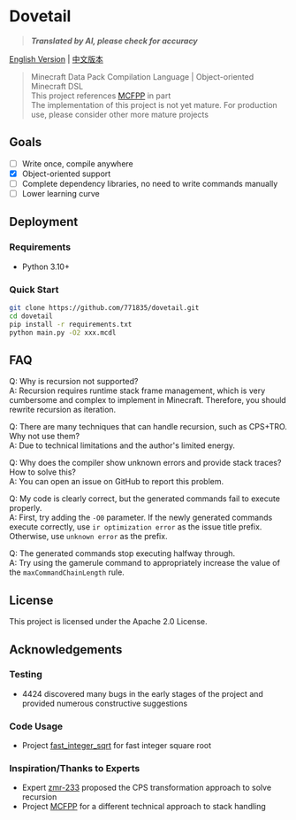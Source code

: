 # Dovetail

> _**Translated by AI, please check for accuracy**_

[English Version](README_EN.md) | [中文版本](README.md)

> Minecraft Data Pack Compilation Language | Object-oriented Minecraft DSL  
> This project references [MCFPP](https://github.com/MinecraftFunctionPlusPlus/MCFPP) in part  
> The implementation of this project is not yet mature. For production use, please consider other more mature projects

## Goals

- [ ] Write once, compile anywhere
- [x] Object-oriented support
- [ ] Complete dependency libraries, no need to write commands manually
- [ ] Lower learning curve

## Deployment

### Requirements

- Python 3.10+

### Quick Start

```bash
git clone https://github.com/771835/dovetail.git
cd dovetail
pip install -r requirements.txt
python main.py -O2 xxx.mcdl
```

## FAQ

Q: Why is recursion not supported?  
A: Recursion requires runtime stack frame management, which is very cumbersome and complex to implement in Minecraft.
Therefore, you should rewrite recursion as iteration.

Q: There are many techniques that can handle recursion, such as CPS+TRO. Why not use them?  
A: Due to technical limitations and the author's limited energy.

Q: Why does the compiler show unknown errors and provide stack traces? How to solve this?  
A: You can open an issue on GitHub to report this problem.

Q: My code is clearly correct, but the generated commands fail to execute properly.  
A: First, try adding the `-O0` parameter. If the newly generated commands execute correctly, use `ir optimization error`
as the issue title prefix. Otherwise, use `unknown error` as the prefix.

Q: The generated commands stop executing halfway through.  
A: Try using the gamerule command to appropriately increase the value of the `maxCommandChainLength` rule.

## License

This project is licensed under the Apache 2.0 License.

## Acknowledgements

### Testing

- 4424 discovered many bugs in the early stages of the project and provided numerous constructive suggestions

### Code Usage

- Project [fast_integer_sqrt](https://github.com/Triton365/fast_integer_sqrt) for fast integer square root

### Inspiration/Thanks to Experts

- Expert [zmr-233](https://github.com/zmr-233/) proposed the CPS transformation approach to solve recursion
- Project [MCFPP](https://github.com/MinecraftFunctionPlusPlus/MCFPP) for a different technical approach to stack
  handling
